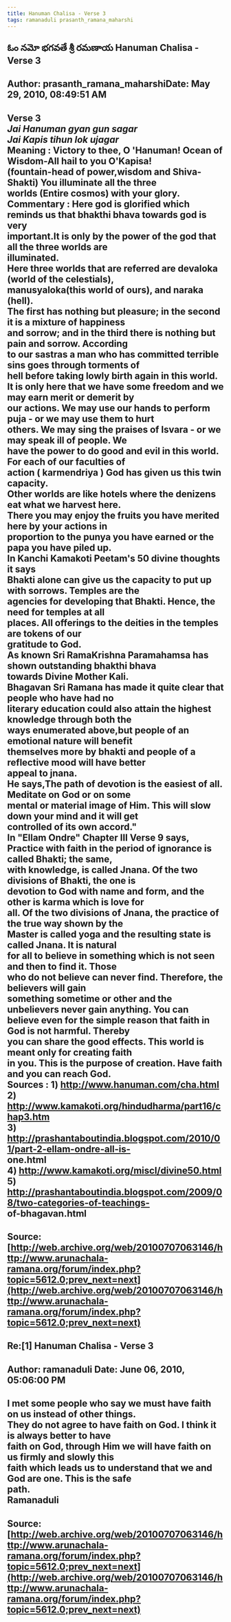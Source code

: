 ```yaml
--- 
title: Hanuman Chalisa - Verse 3   
tags: ramanaduli prasanth_ramana_maharshi  
---  
```

## ఓం నమో భగవతే శ్రీ రమణాయ Hanuman Chalisa - Verse 3  
Author: prasanth_ramana_maharshiDate: May 29, 2010, 08:49:51 AM  
---  
**Verse 3**   
 _Jai Hanuman gyan gun sagar   
Jai Kapis tihun lok ujagar_   
 **Meaning** :  **Victory to thee, O 'Hanuman! Ocean of Wisdom-All hail to you O'Kapisa!  
(fountain-head of power,wisdom and Shiva-Shakti) You illuminate all the three  
worlds (Entire cosmos) with your glory.**   
 **Commentary** : Here god is glorified which reminds us that bhakthi bhava towards god is very  
important.It is only by the power of the god that all the three worlds are  
illuminated.   
Here three worlds that are referred are devaloka (world of the celestials),  
manusyaloka(this world of ours), and naraka (hell).   
The first has nothing but pleasure; in the second it is a mixture of happiness  
and sorrow; and in the third there is nothing but pain and sorrow. According  
to our sastras a man who has committed terrible sins goes through torments of  
hell before taking lowly birth again in this world.   
It is only here that we have some freedom and we may earn merit or demerit by  
our actions. We may use our hands to perform puja - or we may use them to hurt  
others. We may sing the praises of Isvara - or we may speak ill of people. We  
have the power to do good and evil in this world. For each of our faculties of  
action ( karmendriya ) God has given us this twin capacity.   
Other worlds are like hotels where the denizens eat what we harvest here.  
There you may enjoy the fruits you have merited here by your actions in  
proportion to the punya you have earned or the papa you have piled up.   
In Kanchi Kamakoti Peetam's 50 divine thoughts it says   
Bhakti alone can give us the capacity to put up with sorrows. Temples are the  
agencies for developing that Bhakti. Hence, the need for temples at all  
places. All offerings to the deities in the temples are tokens of our  
gratitude to God.   
As known Sri RamaKrishna Paramahamsa has shown outstanding bhakthi bhava  
towards Divine Mother Kali.   
 **Bhagavan Sri Ramana has made it quite clear that people who have had no  
literary education could also attain the highest knowledge through both the  
ways enumerated above,but people of an emotional nature will benefit  
themselves more by bhakti and people of a reflective mood will have better  
appeal to jnana.**   
He says,The path of devotion is the easiest of all. Meditate on God or on some  
mental or material image of Him. This will slow down your mind and it will get  
controlled of its own accord."   
In "Ellam Ondre" Chapter III Verse 9 says,   
Practice with faith in the period of ignorance is called Bhakti; the same,  
with knowledge, is called Jnana. Of the two divisions of Bhakti, the one is  
devotion to God with name and form, and the other is karma which is love for  
all. Of the two divisions of Jnana, the practice of the true way shown by the  
Master is called yoga and the resulting state is called Jnana. It is natural  
for all to believe in something which is not seen and then to find it. Those  
who do not believe can never find. Therefore, the believers will gain  
something sometime or other and the unbelievers never gain anything. You can  
believe even for the simple reason that faith in God is not harmful. Thereby  
you can share the good effects. **This world is meant only for creating faith  
in you. This is the purpose of creation. Have faith and you can reach God.**   
 **Sources** : 1) http://www.hanuman.com/cha.html   
2) http://www.kamakoti.org/hindudharma/part16/chap3.htm   
3) http://prashantaboutindia.blogspot.com/2010/01/part-2-ellam-ondre-all-is-  
one.html   
4) http://www.kamakoti.org/miscl/divine50.html   
5) http://prashantaboutindia.blogspot.com/2009/08/two-categories-of-teachings-  
of-bhagavan.html
 ---  
Source:[http://web.archive.org/web/20100707063146/http://www.arunachala-ramana.org/forum/index.php?topic=5612.0;prev_next=next](http://web.archive.org/web/20100707063146/http://www.arunachala-ramana.org/forum/index.php?topic=5612.0;prev_next=next)   
---  

## Re:[1] Hanuman Chalisa - Verse 3  
Author: ramanaduli          Date: June 06, 2010, 05:06:00 PM  
---  
I met some people who say we must have faith on us instead of other things.  
They do not agree to have faith on God. I think it is always better to have  
faith on God, through Him we will have faith on us firmly and slowly this  
faith which leads us to understand that we and God are one. This is the safe  
path.   
Ramanaduli
 ---  
Source:[http://web.archive.org/web/20100707063146/http://www.arunachala-ramana.org/forum/index.php?topic=5612.0;prev_next=next](http://web.archive.org/web/20100707063146/http://www.arunachala-ramana.org/forum/index.php?topic=5612.0;prev_next=next)   
---  

